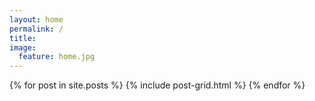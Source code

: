 ```yaml
---
layout: home
permalink: /
title:
image:
  feature: home.jpg
---
```


<div class="tiles">
{% for post in site.posts %}
	{% include post-grid.html %}
{% endfor %}
</div><!-- /.tiles -->
